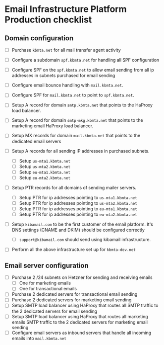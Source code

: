 # Email Infrastructure Platform Production checklist

## Domain configuration

- [ ] Purchase `kbmta.net` for all mail transfer agent activity
- [ ] Configure a subdomain `spf.kbmta.net` for handling all SPF configuration
- [ ] Configure SPF on the `spf.kbmta.net` to allow email sending from all ip addresses in subnets purchased for email sending
- [ ] Configure email bounce handling with `mail.kbmta.net`.
- [ ] Configure SPF for `mail.kbmta.net` to point to `spf.kbmta.net`.
- [ ] Setup A record for domain `smtp.kbmta.net` that points to the HaProxy load balancer.
- [ ] Setup A record for domain `smtp-mkg.kbmta.net` that points to the marketing email HaProxy load balancer.
- [ ] Setup MX records for domain `mail.kbmta.net` that points to the dedicated email servers
- [ ] Setup A records for all sending IP addresses in purchased subnets.
  - [ ] Setup `us-mta1.kbmta.net`
  - [ ] Setup `us-mta2.kbmta.net`
  - [ ] Setup `eu-mta1.kbmta.net`
  - [ ] Setup `eu-mta2.kbmta.net`
- [ ] Setup PTR records for all domains of sending mailer servers.
  - [ ] Setup PTR for ip addresses pointing to `us-mta1.kbmta.net`
  - [ ] Setup PTR for ip addresses pointing to `us-mta2.kbmta.net`
  - [ ] Setup PTR for ip addresses pointing to `eu-mta1.kbmta.net`
  - [ ] Setup PTR for ip addresses pointing to `eu-mta2.kbmta.net`
- [ ] Setup `kibamail.com` to be the first customer of the email platform. It's DNS settings (CNAME and DKIM) should be configured correctly

  - [ ] `support@kibamail.com` should send using kibamail infrastructure.

- [ ] Perform all the above infrastructure set up for `kbmta-dev.net`

## Email server configuration

- [ ] Purchase 2 /24 subnets on Hetzner for sending and receiving emails
  - [ ] One for marketing emails
  - [ ] One for transactional emails
- [ ] Purchase 2 dedicated servers for transactional email sending
- [ ] Purchase 2 dedicated servers for marketing email sending
- [ ] Setup SMTP load balancer using HaProxy that routes all SMTP traffic to the 2 dedicated servers for email sending
- [ ] Setup SMTP load balancer using HaProxy that routes all marketing emails SMTP traffic to the 2 dedicated servers for marketing email sending
- [ ] Configure email servers as inbound servers that handle all incoming emails into `mail.kbmta.net`
